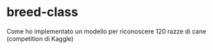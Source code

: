 # breed-class
Come ho implementato un modello per riconoscere 120 razze di cane (competition di Kaggle)

